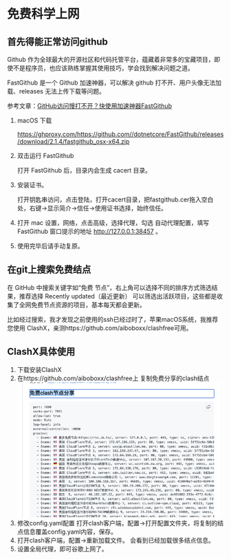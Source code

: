 # 免费科学上网

## 首先得能正常访问github

Github 作为全球最大的开源社区和代码托管平台，蕴藏着非常多的宝藏项目，即使不是程序员，也应该熟练掌握其使用技巧，学会找到解决问题之道。

FastGithub 是一个 Github 加速神器，可以解决 github 打不开、用户头像无法加载、releases 无法上传下载等问题。

参考文章：[GitHub访问慢打不开？快使用加速神器FastGithub][fastgithub]

[fastgithub]: https://geekxtop.github.io/guide/tools/fastgithub.html

1. macOS 下载

    https://ghproxy.com/https://github.com//dotnetcore/FastGithub/releases/download/2.1.4/fastgithub_osx-x64.zip

2. 双击运行 FastGithub

   打开 FastGithub 后，目录内会生成 cacert 目录。
3. 安装证书。

   打开钥匙串访问，点击登陆，打开cacert目录，把fastgithub.cer拖入空白处，右键->显示简介->信任->使用证书选择，始终信任。
4. 打开 mac 设置，网络，点击高级，选择代理，勾选 自动代理配置，填写 FastGithub 窗口提示的地址 http://127.0.0.1:38457 。

5. 使用完毕后请手动复原。

## 在git上搜索免费结点

在 GitHub 中搜索关键字如“免费 节点”，右上角可以选择不同的排序方式筛选结果，推荐选择 Recently updated（最近更新） 可以筛选出活跃项目，这些都是收集了全网免费节点资源的项目，基本每天都会更新。

比如经过搜索，我才发现之前使用的ssh已经过时了，苹果macOS系统，我推荐您使用 ClashX，亲测https://github.com/aiboboxx/clashfree可用。


## ClashX具体使用

1. 下载安装ClashX 
2. 在https://github.com/aiboboxx/clashfree上 复制免费分享的clash结点
![img.png](picture/img.png)
3. 修改config.yaml配置
打开clash客户端，配置->打开配置文件夹，将复制的结点信息覆盖config.yaml内容，保存。
4. 打开clash客户端，配置->重新加载文件。
会看到已经加载很多结点信息。
5. 设置全局代理，即可谷歌上网了。

